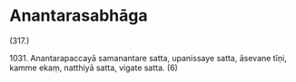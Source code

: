 

# Anantarasabhāga







(317.)

1031\. Anantarapaccayā samanantare satta, upanissaye satta, āsevane tīṇi, kamme ekaṃ, natthiyā satta, vigate satta. (6)



